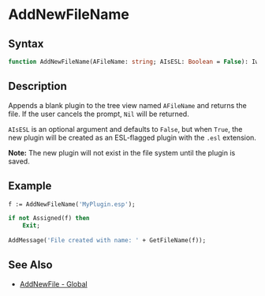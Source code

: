 # AddNewFileName

## Syntax

```pascal
function AddNewFileName(AFileName: string; AIsESL: Boolean = False): IwbFile;
```

## Description

Appends a blank plugin to the tree view named `AFileName` and returns the file. If the user cancels the prompt, `Nil` will be returned.

`AIsESL` is an optional argument and defaults to `False`, but when `True`, the new plugin will be created as an ESL-flagged plugin with the `.esl` extension.

**Note:** The new plugin will not exist in the file system until the plugin is saved.

## Example

```pascal
f := AddNewFileName('MyPlugin.esp');

if not Assigned(f) then
	Exit;
  
AddMessage('File created with name: ' + GetFileName(f));
```

## See Also

- [AddNewFile - Global](Global_AddNewFile.md)
